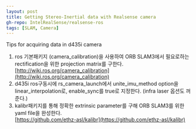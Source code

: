 ```yaml
---
layout: post
title: Getting Stereo-Inertial data with Realsense camera
gh-repo: IntelRealSense/realsense-ros
tags: [SLAM, Camera]
---
```

Tips for acquiring data in d435i camera

1. ros 기본패키지 (camera_calibration)을 사용하여 ORB SLAM3에서 필요로하는 rectification을 위한 projection matrix를 구한다.    
[http://wiki.ros.org/camera_calibration](http://wiki.ros.org/camera_calibration)
2. d435i ros구동시에 rs\_camera\_launch에서 unite\_imu\_method option을 linear\_interpolation로, enable\_sync를 true로 지정한다. (infra laser 옵션도 꺼준다.)
3. kalibr패키지를 통해 정확한 extrinsic parameter를 구해 ORB SLAM3를 위한 yaml file을 완성한다.    
[https://github.com/ethz-asl/kalibr](https://github.com/ethz-asl/kalibr)

